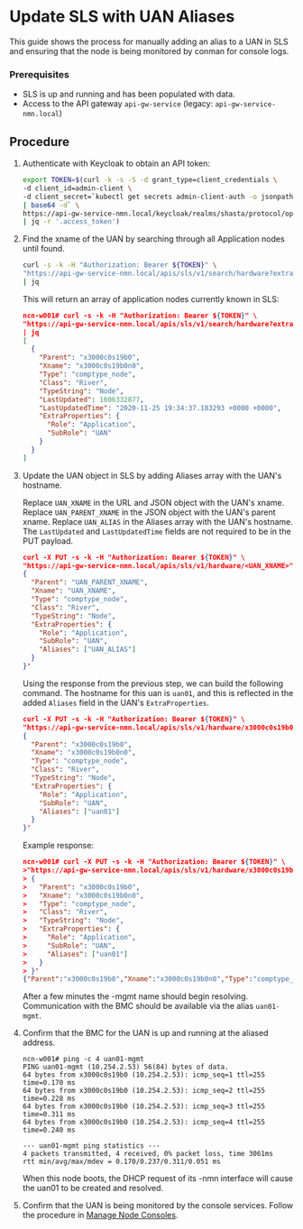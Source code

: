 # Update SLS with UAN Aliases

This guide shows the process for manually adding an alias to a UAN in SLS and ensuring that the node
is being monitored by conman for console logs.

### Prerequisites 
* SLS is up and running and has been populated with data.
* Access to the API gateway `api-gw-service` (legacy: `api-gw-service-nmn.local`)

## Procedure 

1. Authenticate with Keycloak to obtain an API token:

   ```bash
   export TOKEN=$(curl -k -s -S -d grant_type=client_credentials \
   -d client_id=admin-client \
   -d client_secret=`kubectl get secrets admin-client-auth -o jsonpath='{.data.client-secret}' \
   | base64 -d` \
   https://api-gw-service-nmn.local/keycloak/realms/shasta/protocol/openid-connect/token \
   | jq -r '.access_token')
   ```

1. Find the xname of the UAN by searching through all Application nodes until found.

   ```bash
   curl -s -k -H "Authorization: Bearer ${TOKEN}" \
   "https://api-gw-service-nmn.local/apis/sls/v1/search/hardware?extra_properties.Role=Application" \
   | jq
   ```

   This will return an array of application nodes currently known in SLS:
   ```json
   ncn-w001# curl -s -k -H "Authorization: Bearer ${TOKEN}" \
   "https://api-gw-service-nmn.local/apis/sls/v1/search/hardware?extra_properties.Role=Application" \
   | jq
   [
     {
       "Parent": "x3000c0s19b0",
       "Xname": "x3000c0s19b0n0",
       "Type": "comptype_node",
       "Class": "River",
       "TypeString": "Node",
       "LastUpdated": 1606332877,
       "LastUpdatedTime": "2020-11-25 19:34:37.183293 +0000 +0000",
       "ExtraProperties": {
         "Role": "Application",
         "SubRole": "UAN"
       }
     }
   ]
   ```

1. Update the UAN object in SLS by adding Aliases array with the UAN's hostname.

   Replace `UAN_XNAME` in the URL and JSON object with the UAN's xname.
   Replace `UAN_PARENT_XNAME` in the JSON object with the UAN's parent xname.
   Replace `UAN_ALIAS` in the Aliases array with the UAN's hostname.
   The `LastUpdated` and `LastUpdatedTime` fields are not required to be in the PUT payload.

   ```json
   curl -X PUT -s -k -H "Authorization: Bearer ${TOKEN}" \
   "https://api-gw-service-nmn.local/apis/sls/v1/hardware/<UAN_XNAME>" -d '
   {
     "Parent": "UAN_PARENT_XNAME",
     "Xname": "UAN_XNAME",
     "Type": "comptype_node",
     "Class": "River",
     "TypeString": "Node",
     "ExtraProperties": {
       "Role": "Application",
       "SubRole": "UAN",
       "Aliases": ["UAN_ALIAS"]
     }
   }'
   ```


   Using the response from the previous step, we can build the following command. The hostname for this uan is `uan01`, and this is reflected in the added `Aliases` field in the UAN's `ExtraProperties`.

   ```json
   curl -X PUT -s -k -H "Authorization: Bearer ${TOKEN}" \
   "https://api-gw-service-nmn.local/apis/sls/v1/hardware/x3000c0s19b0n0" -d '
   {
     "Parent": "x3000c0s19b0",
     "Xname": "x3000c0s19b0n0",
     "Type": "comptype_node",
     "Class": "River",
     "TypeString": "Node",
     "ExtraProperties": {
       "Role": "Application",
       "SubRole": "UAN",
       "Aliases": ["uan01"]
     }
   }'
   ```

   Example response:

   ```json
   ncn-w001# curl -X PUT -s -k -H "Authorization: Bearer ${TOKEN}" \
   >"https://api-gw-service-nmn.local/apis/sls/v1/hardware/x3000c0s19b0n0" -d '
   > {
   >   "Parent": "x3000c0s19b0",
   >   "Xname": "x3000c0s19b0n0",
   >   "Type": "comptype_node",
   >   "Class": "River",
   >   "TypeString": "Node",
   >   "ExtraProperties": {
   >     "Role": "Application",
   >     "SubRole": "UAN",
   >     "Aliases": ["uan01"]
   >   }
   > }'
   {"Parent":"x3000c0s19b0","Xname":"x3000c0s19b0n0","Type":"comptype_node","Class":"River","TypeString":"Node","LastUpdated":1606332877,"LastUpdatedTime":"2020-11-25 19:34:37.183293 +0000 +0000","ExtraProperties":{"Aliases":["uan01"],"Role":"Application","SubRole":"UAN"}}
   ```

   After a few minutes the -mgmt name should begin resolving. Communication with the BMC should be available via the alias `uan01-mgmt`.

1. Confirm that the BMC for the UAN is up and running at the aliased address.

   ```
   ncn-w001# ping -c 4 uan01-mgmt
   PING uan01-mgmt (10.254.2.53) 56(84) bytes of data.
   64 bytes from x3000c0s19b0 (10.254.2.53): icmp_seq=1 ttl=255 time=0.170 ms
   64 bytes from x3000c0s19b0 (10.254.2.53): icmp_seq=2 ttl=255 time=0.228 ms
   64 bytes from x3000c0s19b0 (10.254.2.53): icmp_seq=3 ttl=255 time=0.311 ms
   64 bytes from x3000c0s19b0 (10.254.2.53): icmp_seq=4 ttl=255 time=0.240 ms

   --- uan01-mgmt ping statistics ---
   4 packets transmitted, 4 received, 0% packet loss, time 3061ms
   rtt min/avg/max/mdev = 0.170/0.237/0.311/0.051 ms
   ```

   When this node boots, the DHCP request of its -nmn interface will cause the uan01 to be created and resolved.

1. Confirm that the UAN is being monitored by the console services. Follow the procedure in [Manage Node Consoles](manage_node_consoles.md).

